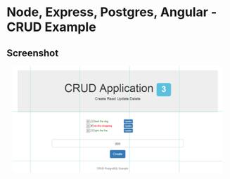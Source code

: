 # Node, Express, Postgres, Angular - CRUD Example
 
## Screenshot

<div align="center">
		<img width="95%" src="screenshot/todo1.png" alt="Todos" title="Todos"</img>
</div>
